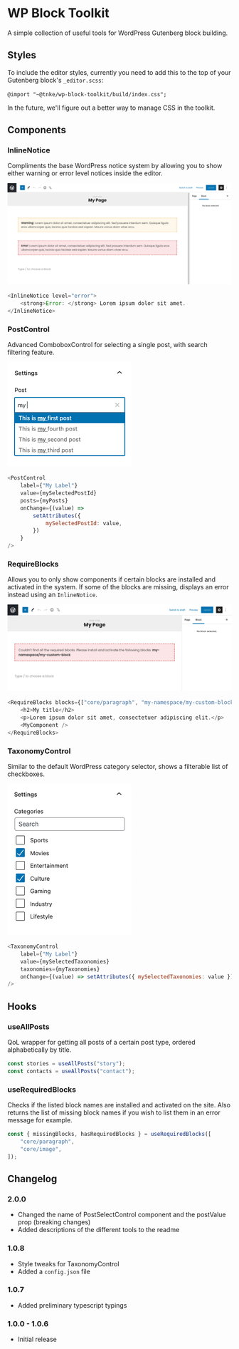 # WP Block Toolkit

A simple collection of useful tools for WordPress Gutenberg block building.

## Styles

To include the editor styles, currently you need to add this to the top of your Gutenberg block's `_editor.scss`:

`@import "~@tnke/wp-block-toolkit/build/index.css";`

In the future, we'll figure out a better way to manage CSS in the toolkit.

## Components

### InlineNotice

Compliments the base WordPress notice system by allowing you to show either warning or error level notices inside the editor.

![InlineNotice example](assets/InlineNotice-screenshot-01.png)

```javascript
<InlineNotice level="error">
	<strong>Error: </strong> Lorem ipsum dolor sit amet.
</InlineNotice>
```

### PostControl

Advanced ComboboxControl for selecting a single post, with search filtering feature.

![PostControl example](assets/PostControl-screenshot-01.png)

```javascript
<PostControl
	label={"My Label"}
	value={mySelectedPostId}
	posts={myPosts}
	onChange={(value) =>
		setAttributes({
			mySelectedPostId: value,
		})
	}
/>
```

### RequireBlocks

Allows you to only show components if certain blocks are installed and activated in the system. If some of the blocks are missing, displays an error instead using an `InlineNotice`.

![RequireBlocks example](assets/RequireBlocks-screenshot-01.png)

```javascript
<RequireBlocks blocks={["core/paragraph", "my-namespace/my-custom-block"]}>
	<h2>My title</h2>
	<p>Lorem ipsum dolor sit amet, consectetuer adipiscing elit.</p>
	<MyComponent />
</RequireBlocks>
```

### TaxonomyControl

Similar to the default WordPress category selector, shows a filterable list of checkboxes.

![TaxonomyControl example](assets/TaxonomyControl-screenshot-01.png)

```javascript
<TaxonomyControl
	label={"My Label"}
	value={mySelectedTaxonomies}
	taxonomies={myTaxonomies}
	onChange={(value) => setAttributes({ mySelectedTaxonomies: value })}
/>
```

## Hooks

### useAllPosts

QoL wrapper for getting all posts of a certain post type, ordered alphabetically by title.

```javascript
const stories = useAllPosts("story");
const contacts = useAllPosts("contact");
```

### useRequiredBlocks

Checks if the listed block names are installed and activated on the site. Also returns the list of missing block names if you wish to list them in an error message for example.

```javascript
const { missingBlocks, hasRequiredBlocks } = useRequiredBlocks([
	"core/paragraph",
	"core/image",
]);
```

## Changelog

### 2.0.0

- Changed the name of PostSelectControl component and the postValue prop (breaking changes)
- Added descriptions of the different tools to the readme

### 1.0.8

- Style tweaks for TaxonomyControl
- Added a `config.json` file

### 1.0.7

- Added preliminary typescript typings

### 1.0.0 - 1.0.6

- Initial release
